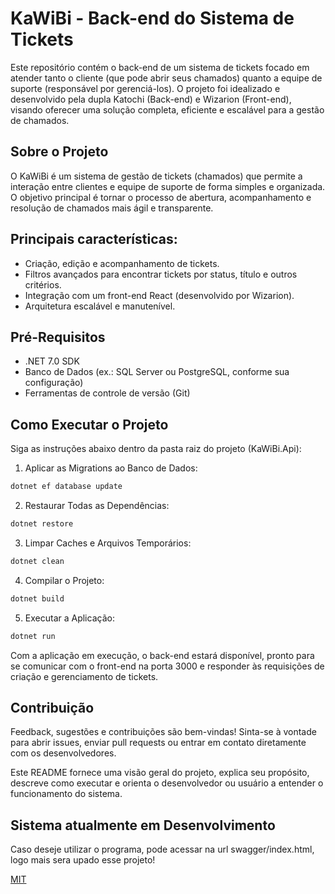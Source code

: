 # KaWiBi - Back-end do Sistema de Tickets
Este repositório contém o back-end de um sistema de tickets focado em atender tanto o cliente (que pode abrir seus chamados) quanto a equipe de suporte (responsável por gerenciá-los). O projeto foi idealizado e desenvolvido pela dupla Katochi (Back-end) e Wizarion (Front-end), visando oferecer uma solução completa, eficiente e escalável para a gestão de chamados.

## Sobre o Projeto
O KaWiBi é um sistema de gestão de tickets (chamados) que permite a interação entre clientes e equipe de suporte de forma simples e organizada. O objetivo principal é tornar o processo de abertura, acompanhamento e resolução de chamados mais ágil e transparente.

## Principais características:

* Criação, edição e acompanhamento de tickets.
* Filtros avançados para encontrar tickets por status, título e outros critérios.
* Integração com um front-end React (desenvolvido por Wizarion).
* Arquitetura escalável e manutenível.

## Pré-Requisitos
* .NET 7.0 SDK
* Banco de Dados (ex.: SQL Server ou PostgreSQL, conforme sua configuração)
* Ferramentas de controle de versão (Git)

## Como Executar o Projeto
Siga as instruções abaixo dentro da pasta raiz do projeto (KaWiBi.Api):

1. Aplicar as Migrations ao Banco de Dados:

```bash
dotnet ef database update
```
2. Restaurar Todas as Dependências:

```bash
dotnet restore
```
3. Limpar Caches e Arquivos Temporários:

```bash
dotnet clean
```
4. Compilar o Projeto:

```bash
dotnet build
```
5. Executar a Aplicação:

```bash
dotnet run
```
Com a aplicação em execução, o back-end estará disponível, pronto para se comunicar com o front-end na porta 3000 e responder às requisições de criação e gerenciamento de tickets.

## Contribuição
Feedback, sugestões e contribuições são bem-vindas! Sinta-se à vontade para abrir issues, enviar pull requests ou entrar em contato diretamente com os desenvolvedores.

Este README fornece uma visão geral do projeto, explica seu propósito, descreve como executar e orienta o desenvolvedor ou usuário a entender o funcionamento do sistema.

## Sistema atualmente em Desenvolvimento

Caso deseje utilizar o programa, pode acessar na url swagger/index.html, logo mais sera upado esse projeto!

[MIT](https://choosealicense.com/licenses/mit/)
